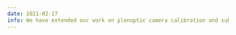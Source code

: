 ```yaml
---
date: 2021-02-17
info: We have extended our work on plenoptic camera calibration and submitted an article in the special issue <i>3D Computer Vision</i> of <a href="https://www.springer.com/journal/11263">International Journal of Computer Vision (IJCV)</a>.
---
```

